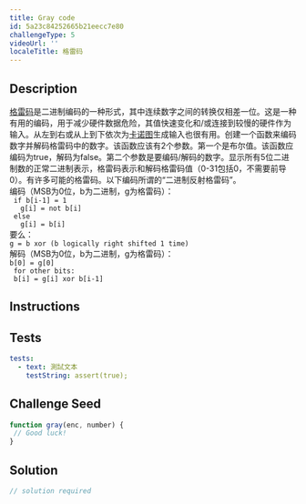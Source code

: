 ```yaml
---
title: Gray code
id: 5a23c84252665b21eecc7e80
challengeType: 5
videoUrl: ''
localeTitle: 格雷码
---
```


## Description
<section id="description"> <a href="https://en.wikipedia.org/wiki/Gray code">格雷码</a>是二进制编码的一种形式，其中连续数字之间的转换仅相差一位。这是一种有用的编码，用于减少硬件数据危险，其值快速变化和/或连接到较慢的硬件作为输入。从左到右或从上到下依次为<a href="https://en.wikipedia.org/wiki/Karnaugh map">卡诺图</a>生成输入也很有用。创建一个函数来编码数字并解码格雷码中的数字。该函数应该有2个参数。第一个是布尔值。该函数应编码为true，解码为false。第二个参数是要编码/解码的数字。显示所有5位二进制数的正常二进制表示，格雷码表示和解码格雷码值（0-31包括0，不需要前导0）。有许多可能的格雷码。以下编码所谓的“二进制反射格雷码”。 <br>编码（MSB为0位，b为二进制，g为格雷码）： <code><br> if b[i-1] = 1 <br> <span style="padding-left:1em">g[i] = not b[i]</span> <br> else <br> <span style="padding-left:1em">g[i] = b[i]</span> <br></code>要么： <br> <code>g = b xor (b logically right shifted 1 time)</code> <br>解码（MSB为0位，b为二进制，g为格雷码）： <br> <code>b[0] = g[0] <br> for other bits: <br> b[i] = g[i] xor b[i-1] <br></code> </section>

## Instructions
<section id="instructions">
</section>

## Tests
<section id='tests'>

```yml
tests:
  - text: 測試文本
    testString: assert(true);

```

</section>

## Challenge Seed
<section id='challengeSeed'>

<div id='js-seed'>

```js
function gray(enc, number) {
 // Good luck!
}

```

</div>



</section>

## Solution
<section id='solution'>

```js
// solution required
```
</section>
